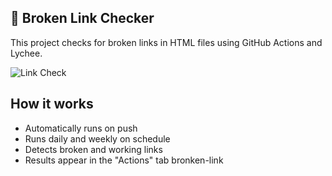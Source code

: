 ## 🔗 Broken Link Checker

This project checks for broken links in HTML files using GitHub Actions and Lychee.

![Link Check](https://github.com/sunnymahlawat001/bronken-link/actions/workflows/link-check.yml/badge.svg)


## How it works

- Automatically runs on push
- Runs daily and weekly on schedule
- Detects broken and working links
- Results appear in the "Actions" tab
 bronken-link
